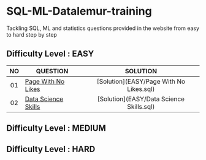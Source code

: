 # SQL-ML-Datalemur-training
Tackling SQL, ML and statistics questions provided in the website from easy to hard step by step

## Difficulty Level : EASY

| NO | QUESTION | SOLUTION |
|:------:|------------|:---------:|
| 01 | [Page With No Likes](https://datalemur.com/questions/sql-page-with-no-likes) | [Solution](EASY/Page With No Likes.sql)
| 02 | [Data Science Skills](https://datalemur.com/questions/matching-skills) | [Solution](EASY/Data Science Skills.sql)


## Difficulty Level : MEDIUM


## Difficulty Level : HARD
